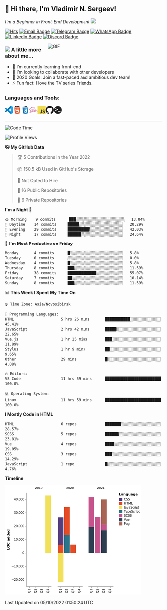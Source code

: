 ## 🦄 Hi there, I'm Vladimir N. Sergeev!

<p><em>I'm a Beginner in Front-End Development <img src="https://media.giphy.com/media/WUlplcMpOCEmTGBtBW/giphy.gif" width="30"></em></p>

[![Hits](https://hits.seeyoufarm.com/api/count/incr/badge.svg?url=https%3A%2F%2Fgithub.com%2Fsergeev-vn%2Fhit-counter)](https://hits.seeyoufarm.com)
[![Email Badge](https://img.shields.io/badge/-hi@sergeev.press-000000?style=flat-square&labelColor=black&logo=Mail.Ru&logoColor=white)](mailto:hi@sergeev.press)
[![Telegram Badge](https://img.shields.io/badge/-Telegram-1ca0f1?style=flat-square&labelColor=1ca0f1&logo=telegram&logoColor=white&link=https://t.me/sergeev_vn)](https://t.me/sergeev_vn)
[![WhatsApp Badge](https://img.shields.io/badge/WhatsApp-%2325D366.svg?&style=flat-square&logo=whatsapp&logoColor=white&link=https://wa.me/79132011194)](https://wa.me/79132011194)
[![Linkedin Badge](https://img.shields.io/badge/-LinkedIn-blue?style=flat-square&logo=Linkedin&logoColor=white&link=https://www.linkedin.com/in/%D0%B2%D0%BB%D0%B0%D0%B4%D0%B8%D0%BC%D0%B8%D1%80-%D1%81%D0%B5%D1%80%D0%B3%D0%B5%D0%B5%D0%B2-449709132/)](https://www.linkedin.com/in/%D0%B2%D0%BB%D0%B0%D0%B4%D0%B8%D0%BC%D0%B8%D1%80-%D1%81%D0%B5%D1%80%D0%B3%D0%B5%D0%B5%D0%B2-449709132/)
[![Discord Badge](https://img.shields.io/badge/-Discord-FF0000?style=flat-square&labelColor=FFFFFF&logo=discord&logoColor=ffffff&color=7389D8&labelColor=6A7EC2&link=https://discord.com/invite/2SNu9KT)](https://discord.com/invite/2SNu9KT)

<img align="right" alt="GIF" width="367" src="https://media.giphy.com/media/L8K62iTDkzGX6/giphy.gif"/>

### <img src="https://media.giphy.com/media/VgCDAzcKvsR6OM0uWg/giphy.gif" width="50"> A little more about me...

- 🔭 I’m currently learning front-end
- 👯 I’m looking to collaborate with other developers
- 🥅 2020 Goals: Join a fast-paced and ambitious dev team!
- ⚡ Fun fact: I love the TV series Friends.

### Languages and Tools:

<img align="left" alt="Visual Studio Code" width="26px" src="https://raw.githubusercontent.com/github/explore/80688e429a7d4ef2fca1e82350fe8e3517d3494d/topics/visual-studio-code/visual-studio-code.png" />
<img align="left" alt="HTML5" width="26px" src="https://raw.githubusercontent.com/github/explore/80688e429a7d4ef2fca1e82350fe8e3517d3494d/topics/html/html.png" />
<img align="left" alt="CSS3" width="26px" src="https://raw.githubusercontent.com/github/explore/80688e429a7d4ef2fca1e82350fe8e3517d3494d/topics/css/css.png" />
<img align="left" alt="Sass" width="26px" src="https://raw.githubusercontent.com/github/explore/80688e429a7d4ef2fca1e82350fe8e3517d3494d/topics/sass/sass.png" />
<img align="left" alt="JavaScript" width="26px" src="https://raw.githubusercontent.com/github/explore/80688e429a7d4ef2fca1e82350fe8e3517d3494d/topics/javascript/javascript.png" />
<img align="left" alt="GitHub" width="26px" src="https://raw.githubusercontent.com/github/explore/78df643247d429f6cc873026c0622819ad797942/topics/github/github.png" />
<img align="left" alt="HTML5" width="26px" src="https://raw.githubusercontent.com/github/explore/80688e429a7d4ef2fca1e82350fe8e3517d3494d/topics/terminal/terminal.png" />
<br />
<br />

---
<!--START_SECTION:waka-->
![Code Time](http://img.shields.io/badge/Code%20Time-3%2C395%20hrs%2024%20mins-blue)

![Profile Views](http://img.shields.io/badge/Profile%20Views-5-blue)

**🐱 My GitHub Data** 

> 🏆 5 Contributions in the Year 2022
 > 
> 📦 150.5 kB Used in GitHub's Storage 
 > 
> 🚫 Not Opted to Hire
 > 
> 📜 16 Public Repositories 
 > 
> 🔑 6 Private Repositories  
 > 
**I'm a Night 🦉** 

```text
🌞 Morning    9 commits      ███░░░░░░░░░░░░░░░░░░░░░░   13.04% 
🌆 Daytime    14 commits     █████░░░░░░░░░░░░░░░░░░░░   20.29% 
🌃 Evening    29 commits     ██████████░░░░░░░░░░░░░░░   42.03% 
🌙 Night      17 commits     ██████░░░░░░░░░░░░░░░░░░░   24.64%

```
📅 **I'm Most Productive on Friday** 

```text
Monday       4 commits      █░░░░░░░░░░░░░░░░░░░░░░░░   5.8% 
Tuesday      0 commits      ░░░░░░░░░░░░░░░░░░░░░░░░░   0.0% 
Wednesday    4 commits      █░░░░░░░░░░░░░░░░░░░░░░░░   5.8% 
Thursday     8 commits      ███░░░░░░░░░░░░░░░░░░░░░░   11.59% 
Friday       38 commits     █████████████░░░░░░░░░░░░   55.07% 
Saturday     7 commits      ██░░░░░░░░░░░░░░░░░░░░░░░   10.14% 
Sunday       8 commits      ███░░░░░░░░░░░░░░░░░░░░░░   11.59%

```


📊 **This Week I Spent My Time On** 

```text
⌚︎ Time Zone: Asia/Novosibirsk

💬 Programming Languages: 
HTML                     5 hrs 26 mins       ███████████░░░░░░░░░░░░░░   45.41% 
JavaScript               2 hrs 42 mins       █████░░░░░░░░░░░░░░░░░░░░   22.65% 
Vue.js                   1 hr 25 mins        ███░░░░░░░░░░░░░░░░░░░░░░   11.89% 
Stylus                   1 hr 9 mins         ██░░░░░░░░░░░░░░░░░░░░░░░   9.65% 
Other                    29 mins             █░░░░░░░░░░░░░░░░░░░░░░░░   4.08%

🔥 Editors: 
VS Code                  11 hrs 59 mins      █████████████████████████   100.0%

💻 Operating System: 
Linux                    11 hrs 59 mins      █████████████████████████   100.0%

```

**I Mostly Code in HTML** 

```text
HTML                     6 repos             ███████░░░░░░░░░░░░░░░░░░   28.57% 
SCSS                     5 repos             ██████░░░░░░░░░░░░░░░░░░░   23.81% 
Vue                      4 repos             ████░░░░░░░░░░░░░░░░░░░░░   19.05% 
CSS                      3 repos             ███░░░░░░░░░░░░░░░░░░░░░░   14.29% 
JavaScript               1 repo              █░░░░░░░░░░░░░░░░░░░░░░░░   4.76%

```


**Timeline**

![Chart not found](https://raw.githubusercontent.com/sergeev-vn/sergeev-vn/master/charts/bar_graph.png) 


 Last Updated on 05/10/2022 01:50:24 UTC
<!--END_SECTION:waka-->
